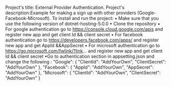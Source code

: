 
 Project's title: External Provider Authentication.
 Project's description:Example for making a sign up with other providers (Google-Facebook-Microsoft).
 To install and run the project:
 • Make sure that you use the following version of dotnet-hosting-5.0.0
 • Clone the repository
 • For google authentication go to https://console.cloud.google.com/apis and register new app and get client Id && client secret
 • For facebook authentication go to https://developers.facebook.com/apps/ and register new app and get AppId &&AppSecret
 • For microsoft authentication go to https://go.microsoft.com/fwlink/?link... and register new app and get client Id && client secret
 •Go to authentication section in appsetting.json and change the following :
    "Google": {
      "ClientId": "AddYourOwn",
      "ClientSecret": "AddYourOwn"
    },
    "Facebook": {
      "AppId": "AddYourOwn",
      "AppSecret": "AddYourOwn"
    },
    "Microsoft": {
      "ClientId": "AddYourOwn",
      "ClientSecret": "AddYourOwn"
    }
